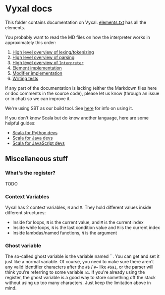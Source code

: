 # Vyxal docs

This folder contains documentation on Vyxal. [elements.txt](./elements.txt) has all the elements.

You probably want to read the MD files on how the interpreter works in approximately this order:

1. [High level overview of lexing/tokenizing](./Lexer.md)
2. [High level overview of parsing](./Parser.md)
3. [High level overview of `Interpreter`](./Interpreter.md)
4. [Element implementation](./ElementDocumentation.md)
5. [Modifier implementation](./ModifierImpl.md)
6. [Writing tests](./Tests.md)

If any part of the documentation is lacking (either the Markdown files here or
doc comments in the source code), please let us know (through an issue or in
chat) so we can improve it.

We're using SBT as our build tool. See [here](UsingSBT.md) for info on using it.

If you don't know Scala but do know another language, here are some helpful guides:

- [Scala for Python devs](https://docs.scala-lang.org/scala3/book/scala-for-python-devs.html)
- [Scala for Java devs](https://docs.scala-lang.org/scala3/book/scala-for-java-devs.html)
- [Scala for JavaScript devs](https://docs.scala-lang.org/scala3/book/scala-for-javascript-devs.html)

## Miscellaneous stuff

### What's the register?

TODO

### Context Variables

Vyxal has 2 context variables, `N` and `M`. They hold different values inside different
structures:

- Inside for loops, `N` is the current value, and `M` is the current index
- Inside while loops, `N` is the last condition value and `M` is the current index
- Inside lambdas/named functions, `N` is the argument

### Ghost variable

The so-called ghost variable is the variable named ``. You can get and set it just like a normal
variable. Of course, you need to make sure there aren't any valid identifier characters after the
`#$` / `#=` like `#$a1`, or the parser will think you're referring to some variable `a1`. If you're
already using the register, the ghost variable is a good way to store something off the stack
without using up too many characters. Just keep the limitation above in mind.
